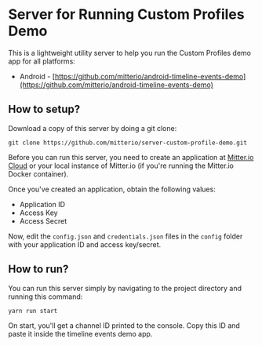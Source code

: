 # Server for Running Custom Profiles Demo

This is a lightweight utility server to help you run the Custom Profiles demo app for all platforms:

* Android - [https://github.com/mitterio/android-timeline-events-demo](https://github.com/mitterio/android-timeline-events-demo)

## How to setup?

Download a copy of this server by doing a git clone:

```
git clone https://github.com/mitterio/server-custom-profile-demo.git
```

Before you can run this server, you need to create an application at [Mitter.io Cloud](https://dashboard.mitter.io) or your local instance of Mitter.io (if you're running the Mitter.io Docker container).

Once you've created an application, obtain the following values:
* Application ID
* Access Key
* Access Secret

Now, edit the `config.json` and `credentials.json` files in the `config` folder with your application ID and access key/secret.

## How to run?

You can run this server simply by navigating to the project directory and running this command:

```
yarn run start
```

On start, you'll get a channel ID printed to the console. Copy this ID and paste it inside the timeline events demo app.